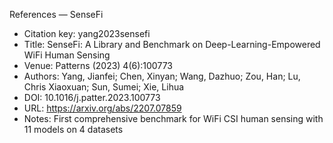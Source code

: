 References — SenseFi

- Citation key: yang2023sensefi
- Title: SenseFi: A Library and Benchmark on Deep-Learning-Empowered WiFi Human Sensing
- Venue: Patterns (2023) 4(6):100773
- Authors: Yang, Jianfei; Chen, Xinyan; Wang, Dazhuo; Zou, Han; Lu, Chris Xiaoxuan; Sun, Sumei; Xie, Lihua
- DOI: 10.1016/j.patter.2023.100773
- URL: https://arxiv.org/abs/2207.07859
- Notes: First comprehensive benchmark for WiFi CSI human sensing with 11 models on 4 datasets
